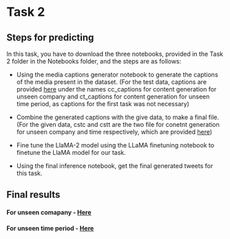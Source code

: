 # Task 2

## Steps for predicting

In this task, you have to download the three notebooks, provided in the Task 2 folder in the Notebooks folder, and the steps are as follows:

- Using the media captions generator notebook to generate the captions of the media present in the dataset. (For the test data, captions are provided [here](https://github.com/team22techmeetIITMadras/team22_interIIT_Adobe/tree/main/Dataset/Testing%20Data) under the names cc_captions for content generation for unseen company and ct_captions for content generation for unseen time period, as captions for the first task was not necessary)

- Combine the generated captions with the give data, to make a final file. (For the given data, cstc and cstt are the two file for conetnt generation for unseen company and time respectively, which are provided [here](https://github.com/team22techmeetIITMadras/team22_interIIT_Adobe/tree/main/Dataset/Testing%20Data))

- Fine tune the LlaMA-2 model using the LLaMA finetuning notebook to finetune the LlaMA model for our task.

- Using the final inference notebook, get the final generated tweets for this task.

## Final results

#### For unseen comapany - [Here](https://github.com/team22techmeetIITMadras/team22_interIIT_Adobe/blob/main/Results/content_simulation_test_company.xlsx)

#### For unseen time period - [Here](https://github.com/team22techmeetIITMadras/team22_interIIT_Adobe/blob/main/Results/content_simulation_test_time.xlsx)